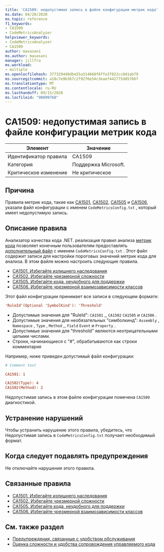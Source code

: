 ```yaml
---
title: 'CA1509: недопустимая запись в файле конфигурации метрик кода'
ms.date: 04/28/2020
ms.topic: reference
f1_keywords:
- CA1509
- CodeMetricsAnalyzer
helpviewer_keywords:
- CodeMetricsAnalyzer
- CA1509
author: mavasani
ms.author: mavasani
manager: jillfra
ms.workload:
- multiple
ms.openlocfilehash: 377329448dbe55a314668f6ffe37022cc041ab79
ms.sourcegitcommit: a18c7e9b367c2f92f6e54c3eaef442775d457667
ms.translationtype: MT
ms.contentlocale: ru-RU
ms.lasthandoff: 09/15/2020
ms.locfileid: "90099768"
---
```

# <a name="ca1509-invalid-entry-in-code-metrics-configuration-file"></a>CA1509: недопустимая запись в файле конфигурации метрик кода

|Элемент|Значение|
|-|-|
|Идентификатор правила|CA1509|
|Категория|Поддержка Microsoft.|
|Критическое изменение|Не критическое|

## <a name="cause"></a>Причина

Правила метрик кода, такие как [CA1501](ca1501.md), [CA1502](ca1502.md), [CA1505](ca1505.md) и [CA1506](ca1506.md), указали файл конфигурации с именем `CodeMetricsConfig.txt` , который имеет недопустимую запись.

## <a name="rule-description"></a>Описание правила

Анализатор качества кода .NET. реализация правил анализа [метрик кода](code-metrics-values.md) позволяет конечным пользователям предоставлять [дополнительный файл](https://github.com/dotnet/roslyn/blob/release/dev16.6/docs/analyzers/Using%20Additional%20Files.md) с именем `CodeMetricsConfig.txt` . Этот файл содержит записи для настройки пороговых значений метрик кода для анализа. В этом файле можно настроить следующие правила.

- [CA1501. Избегайте излишнего наследования](ca1501.md)
- [CA1502. Избегайте чрезмерной сложности](ca1502.md)
- [CA1505. Избегайте кода, неудобного для поддержки](ca1505.md)
- [CA1506. Избегайте чрезмерной взаимозависимости классов](ca1506.md)

Этот файл конфигурации принимает все записи в следующем формате:

```ini
'RuleId'(Optional 'SymbolKind'): 'Threshold'
```

- Допустимые значения для "RuleId": `CA1501` ,, `CA1502` `CA1505` и `CA1506` .
- Допустимые значения для необязательных "симболкинд": `Assembly` , `Namespace` , `Type` , `Method` ,, `Field` `Event` и `Property` .
- Допустимые значения для "threshold" являются неотрицательными целыми числами.
- Строки, начинающиеся с "#", обрабатываются как строки комментария

Например, ниже приведен допустимый файл конфигурации:

```ini
# Comment text

CA1501: 1

CA1502(Type): 4
CA1502(Method): 2
```

Недопустимая запись в этом файле конфигурации помечена `CA1509` диагностикой.

## <a name="how-to-fix-violations"></a>Устранение нарушений

Чтобы устранить нарушение этого правила, убедитесь, что Недопустимая запись в `CodeMetricsConfig.txt` получает необходимый формат.

## <a name="when-to-suppress-warnings"></a>Когда следует подавлять предупреждения

Не отключайте нарушения этого правила.

## <a name="related-rules"></a>Связанные правила

- [CA1501. Избегайте излишнего наследования](ca1501.md)
- [CA1502. Избегайте чрезмерной сложности](ca1502.md)
- [CA1505. Избегайте кода, неудобного для поддержки](ca1505.md)
- [CA1506. Избегайте чрезмерной взаимозависимости классов](ca1506.md)

## <a name="see-also"></a>См. также раздел

- [Предупреждения, связанные с удобством обслуживания](maintainability-warnings.md)
- [Оценка сложности и удобства сопровождения управляемого кода](code-metrics-values.md)
